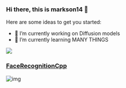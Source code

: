 ### Hi there, this is markson14 👋

Here are some ideas to get you started:

- 🔭 I’m currently working on Diffusion models
- 🌱 I’m currently learning MANY THINGS
<!-- - 👯 I’m looking to collaborate on ...
- 🤔 I’m looking for help with ...
- 💬 Ask me about ...
- 📫 How to reach me: ...
- 😄 Pronouns: ...
- ⚡ Fun fact: ... -->

![](https://github-readme-stats.vercel.app/api?username=markson14&theme=nord&show_icons=true&rank_icon=github)
<!-- ![Top Langs](https://github-readme-stats.vercel.app/api/top-langs/?username=markson14&layout=compact&card_width=500) -->

### [FaceRecognitionCpp](https://github.com/markson14/FaceRecognitionCpp/tree/master)
![img](https://github.com/markson14/FaceRecognitionCpp/blob/master/assets/demo.gif)

